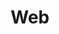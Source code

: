 ---
title: "Web"
weight: 8
links:
- title: "Favicon Generator"
  link: "https://realfavicongenerator.net"
- title: "Modern Javascript: Everything you missed over the last 10 years"
  link: "https://turriate.com/articles/modern-javascript-everything-you-missed-over-10-years"
- title: "Beautiful CSS box-shadow examples"
  link: "https://getcssscan.com/css-box-shadow-examples"
- title: "Over 1900 pixel-perfect icons for web design"
  link: "https://tabler-icons.io"
- title: "RSS Feed Best Practises"
  link: "https://kevincox.ca/2022/05/06/rss-feed-best-practices/"
---